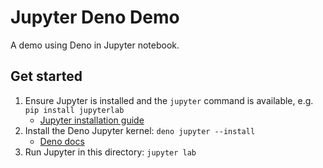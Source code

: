 # Jupyter Deno Demo

A demo using Deno in Jupyter notebook.

## Get started

1. Ensure Jupyter is installed and the `jupyter` command is available, e.g. `pip install jupyterlab`
   - [Jupyter installation guide](https://jupyter.org/install)
2. Install the Deno Jupyter kernel: `deno jupyter --install`
   - [Deno docs](https://docs.deno.com/runtime/reference/cli/jupyter/)
3. Run Jupyter in this directory: `jupyter lab`
